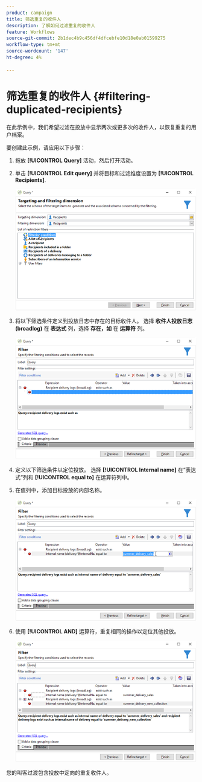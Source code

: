 ```yaml
---
product: campaign
title: 筛选重复的收件人
description: 了解如何过滤重复的收件人
feature: Workflows
source-git-commit: 2b1dec4b9c456df4dfcebfe10d18e0ab01599275
workflow-type: tm+mt
source-wordcount: '147'
ht-degree: 4%

---
```


# 筛选重复的收件人 {#filtering-duplicated-recipients}



在此示例中，我们希望过滤在投放中显示两次或更多次的收件人，以恢复重复的用户档案。

要创建此示例，请应用以下步骤：

1. 拖放 **[!UICONTROL Query]** 活动，然后打开活动。
1. 单击 **[!UICONTROL Edit query]** 并将目标和过滤维度设置为 **[!UICONTROL Recipients]**.

   ![](assets/query_recipients_1.png)

1. 将以下筛选条件定义到投放日志中存在的目标收件人。 选择 **收件人投放日志(broadlog)** 在 **表达式** 列，选择 **存在，如** 在 **运算符** 列。

   ![](assets/query_recipients_2.png)

1. 定义以下筛选条件以定位投放。 选择 **[!UICONTROL Internal name]** 在“表达式”列和 **[!UICONTROL equal to]** 在运算符列中。
1. 在值列中，添加目标投放的内部名称。

   ![](assets/query_recipients_3.png)

1. 使用 **[!UICONTROL AND]** 运算符，重复相同的操作以定位其他投放。

   ![](assets/query_recipients_4.png)

您的叫客过渡包含投放中定向的重复收件人。
